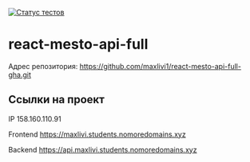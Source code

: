 [![Статус тестов](../../actions/workflows/tests.yml/badge.svg)](../../actions/workflows/tests.yml)

# react-mesto-api-full

Адрес репозитория: https://github.com/maxlivi1/react-mesto-api-full-gha.git

## Ссылки на проект

IP 158.160.110.91

Frontend https://maxlivi.students.nomoredomains.xyz

Backend https://api.maxlivi.students.nomoredomains.xyz
